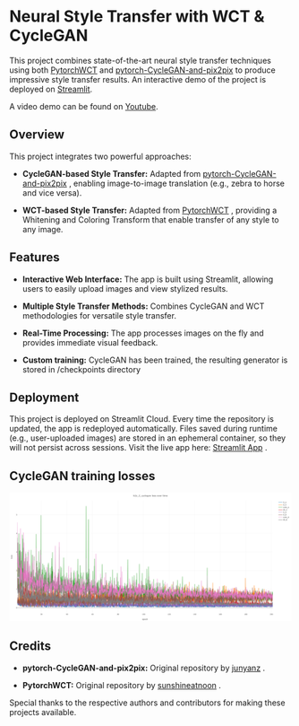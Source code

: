 # Neural Style Transfer with WCT & CycleGAN 
This project combines state-of-the-art neural style transfer techniques using both [PytorchWCT](https://github.com/sunshineatnoon/PytorchWCT)  and [pytorch-CycleGAN-and-pix2pix](https://github.com/junyanz/pytorch-CycleGAN-and-pix2pix)  to produce impressive style transfer results. An interactive demo of the project is deployed on [Streamlit](https://styletransferwctcyclegan.streamlit.app/). 

A video demo can be found on [Youtube](https://youtu.be/-7Ehs1EDUq8).

## Overview 

This project integrates two powerful approaches:
 
- **CycleGAN-based Style Transfer:**  Adapted from [pytorch-CycleGAN-and-pix2pix](https://github.com/junyanz/pytorch-CycleGAN-and-pix2pix) , enabling image-to-image translation (e.g., zebra to horse and vice versa).
 
- **WCT-based Style Transfer:**  Adapted from [PytorchWCT](https://github.com/sunshineatnoon/PytorchWCT) , providing a Whitening and Coloring Transform that enable transfer of any style to any image.

## Features 
 
- **Interactive Web Interface:** 
The app is built using Streamlit, allowing users to easily upload images and view stylized results.
 
- **Multiple Style Transfer Methods:** 
Combines CycleGAN and WCT methodologies for versatile style transfer.
 
- **Real-Time Processing:** 
The app processes images on the fly and provides immediate visual feedback.

- **Custom training:**
CycleGAN has been trained, the resulting generator is stored in /checkpoints directory

## Deployment 

This project is deployed on Streamlit Cloud. Every time the repository is updated, the app is redeployed automatically. Files saved during runtime (e.g., user-uploaded images) are stored in an ephemeral container, so they will not persist across sessions.
Visit the live app here: [Streamlit App](https://styletransferwctcyclegan.streamlit.app/) .

## CycleGAN training losses
![Training losses](newplot.png)

## Credits 
 
- **pytorch-CycleGAN-and-pix2pix:** 
Original repository by [junyanz](https://github.com/junyanz/pytorch-CycleGAN-and-pix2pix) .
 
- **PytorchWCT:** 
Original repository by [sunshineatnoon](https://github.com/sunshineatnoon/PytorchWCT) .

Special thanks to the respective authors and contributors for making these projects available.
